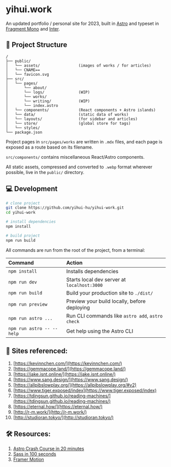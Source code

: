 # yihui.work

An updated portfolio / personal site for 2023, built in [Astro](https://astro.build) and typeset in [Fragment Mono](https://fonts.google.com/specimen/Fragment+Mono) and [Inter](https://fonts.google.com/specimen/Inter).

## 🚧 Project Structure

```
/
├── public/
│   └── assets/                 (images of works / for articles)
│   └── CNAME==
│   └── favicon.svg
├── src/
│   └── pages/
│       └── about/
│       └── logs/               (WIP)
│       └── works/
│       └── writing/            (WIP)
│       └── index.astro
│   └── components/             (React components + Astro islands)
│   └── data/                   (static data of works)
│   └── layouts/                (for sidebar and articles)
│   └── store/                  (global store for tags)
│   └── styles/ 
└── package.json
```

Project pages in `src/pages/works` are written in `.mdx` files, and each page is exposed as a route based on its filename.

`src/components/` contains miscellaneous React/Astro components.

All static assets, compressed and converted to `.webp` format wherever possible, live in the `public/` directory.

## 💻 Development

```bash
# clone project
git clone https://github.com/yihui-hu/yihui-work.git
cd yihui-work

# install dependencies
npm install

# build project
npm run build
```

All commands are run from the root of the project, from a terminal:

| Command                   | Action                                           |
| :------------------------ | :----------------------------------------------- |
| `npm install`             | Installs dependencies                            |
| `npm run dev`             | Starts local dev server at `localhost:3000`      |
| `npm run build`           | Build your production site to `./dist/`          |
| `npm run preview`         | Preview your build locally, before deploying     |
| `npm run astro ...`       | Run CLI commands like `astro add`, `astro check` |
| `npm run astro -- --help` | Get help using the Astro CLI                     |

## 🔖 Sites referenced:
1. [https://kevinnchen.com/](https://kevinnchen.com/)
2. [https://gemmacope.land/](https://gemmacope.land/)
3. [https://jake.isnt.online/](https://jake.isnt.online/)
4. [https://www.sang.design/](https://www.sang.design/)
5. [https://allpibslowplay.org/](https://allpibslowplay.org/#v2)
6. [https://www.tiger.exposed/index](https://www.tiger.exposed/index)
7. [https://tdingsun.github.io/reading-machines/](https://tdingsun.github.io/reading-machines/)
8. [https://eternal.how/](https://eternal.how/)
9. [http://r-m.work/](http://r-m.work/)
10. [http://studioran.tokyo/](http://studioran.tokyo/)
## 🛠️ Resources:
1. [Astro Crash Course in 20 minutes](https://www.youtube.com/watch?v=zrPVTf761OI&t=4s)
2. [Sass in 100 seconds](https://www.youtube.com/watch?v=akDIJa0AP5c)
3. [Framer Motion](https://www.framer.com/motion/)
